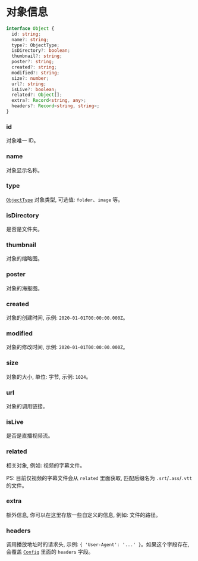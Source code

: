 # 对象信息

```typescript
interface Object {
  id: string;
  name?: string;
  type?: ObjectType;
  isDirectory?: boolean;
  thumbnail?: string;
  poster?: string;
  created?: string;
  modified?: string;
  size?: number;
  url?: string;
  isLive?: boolean;
  related?: Object[];
  extra?: Record<string, any>;
  headers?: Record<string, string>;
}
```

### id

对象唯一 ID。

### name

对象显示名称。

### type

[`ObjectType`](./object-type.md) 对象类型, 可选值: `folder`、`image` 等。

### isDirectory

是否是文件夹。

### thumbnail

对象的缩略图。

### poster

对象的海报图。

### created

对象的创建时间, 示例: `2020-01-01T00:00:00.000Z`。

### modified

对象的修改时间, 示例: `2020-01-01T00:00:00.000Z`。

### size

对象的大小, 单位: 字节, 示例: `1024`。

### url

对象的调用链接。

### isLive

是否是直播视频流。

### related

相关对象, 例如: 视频的字幕文件。

PS: 目前仅视频的字幕文件会从 `related` 里面获取, 匹配后缀名为 `.srt`/`.ass`/`.vtt` 的文件。

### extra

额外信息, 你可以在这里存放一些自定义的信息, 例如: 文件的路径。

### headers

调用播放地址时的请求头, 示例: `{ 'User-Agent': '...' }`。如果这个字段存在, 会覆盖 [`Config`](./config.md) 里面的 `headers` 字段。
